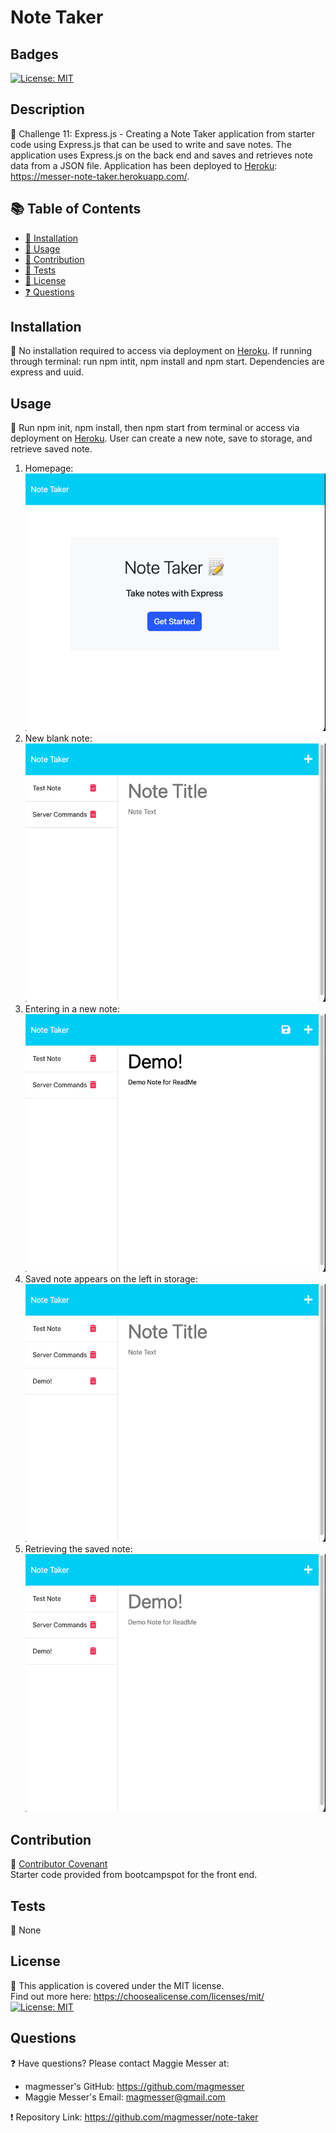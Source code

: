   # Note Taker

  ## Badges
  [![License: MIT](https://img.shields.io/badge/License-MIT-yellow.svg)](https://opensource.org/licenses/MIT)

  ## Description
  🔮 Challenge 11: Express.js - Creating a Note Taker application from starter code using Express.js that can be used to write and save notes. The application uses Express.js on the back end and saves and retrieves note data from a JSON file. Application has been deployed to [Heroku](https://messer-note-taker.herokuapp.com/): https://messer-note-taker.herokuapp.com/. 

  ## 📚 Table of Contents
  * [🔧 Installation](#installation)
  * [🎢 Usage](#usage)
  * [🚧 Contribution](#contribution)
  * [📝 Tests](#tests)
  * [🔑 License](#license)
  * [❓ Questions](#questions)
  
  ## Installation
  🔧 No installation required to access via deployment on [Heroku](https://messer-note-taker.herokuapp.com/). If running through terminal: run npm intit, npm install and npm start. Dependencies are express and uuid.

  ## Usage 
  🎢 Run npm init, npm install, then npm start from terminal or access via deployment on [Heroku](https://messer-note-taker.herokuapp.com/).  User can create a new note, save to storage, and retrieve saved note. 

  1) Homepage: 
  ![Screenshot 1](./Assets/1.png)
  2) New blank note:
  ![Screenshot 2 - Blank note](./Assets/2.png)
  3) Entering in a new note:
  ![Screenshot 3 - Adding text to new note](./Assets/3.png)
  4) Saved note appears on the left in storage:
  ![Screenshot 4 - Saved note added to storage](./Assets/4.png)
  5) Retrieving the saved note:
  ![Screenshot 5 - Retrieving saved note](./Assets/5.png)

  ## Contribution 
  🚧 [Contributor Covenant](https://www.contributor-covenant.org/) <br> 
  Starter code provided from bootcampspot for the front end. 

  ## Tests
  📝 None

  ## License
  🔑 This application is covered under the MIT license.  <br> 
      Find out more here: https://choosealicense.com/licenses/mit/ <br>
      [![License: MIT](https://img.shields.io/badge/License-MIT-yellow.svg)](https://opensource.org/licenses/MIT)

  ## Questions
  ❓ Have questions? Please contact Maggie Messer at: <br>
  * magmesser's GitHub: https://github.com/magmesser <br> 
  * Maggie Messer's Email: magmesser@gmail.com <br>
  
  ❗ Repository Link: https://github.com/magmesser/note-taker
